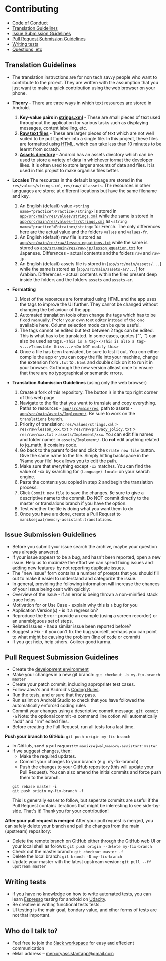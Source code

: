 # Contributing
* [Code of Conduct](https://github.com/maniksejwal/Memory-Assistant/blob/master/CODE_OF_CONDUCT.md)
* [Translation Guidelines](#translation-guidelines)
* [Issue Submission Guidelines](#issue-submission-guidelines)
* [Pull Request Submission Guidelines](#pull-request-submission-guidelines)
* [Writing tests](#writing-tests)
* [Questions, etc](#who-do-i-talk-to)

## Translation Guidelines
* The translation instructions are for non tech savvy people who want to contribute to the project. They are written with the assumption that you just want to make a quick contribution using the web browser on your phone.
* **Theory** - There are three ways in which text resources are stored in Android.
  1. **Key-value pairs in [strings.xml](https://github.com/maniksejwal/Memory-Assistant/blob/master/app/src/main/res/values/strings.xml)** - These are small pieces of text used throughout the application for various tasks such as displaying messages, content labelling, etc.
  2. **[Raw text files](https://github.com/maniksejwal/Memory-Assistant/tree/master/app/src/main/res/raw)** - These are larger pieces of text which are not well suited to be put together into a single file. In this project, these files are formatted using [HTML](https://htmlcheatsheet.com/), which can take less than 10 minutes to be learnt from scratch.
  3. **[Assets directory](https://github.com/maniksejwal/Memory-Assistant/tree/master/app/src/main/assets/Implement)** - Android has an assets directory which can be used to store a variety of data in whichever format the developer likes. It is often used to store larger amounts of data and files. It is used in this project to make organise files better.

* **Locales**
The resources in the default language are stored in the `res/values/strings.xml`, `res/raw/` or `assets`. 
The resources in other languages are stored at different locations but have the same filename and key. 
  1. An English (default) value `<string name="practice">Practice</string>` is stored in [`app/src/main/res/values/strings.xml`](translations/app/src/main/res/values/strings.xml) while the same is stored in [`app/src/main/res/values-fr/strings.xml`](translations/app/src/main/res/values-fr/strings.xml) as `<string name="practice">Entraine</string>` for French. The only differences here are the actual value and the folders `values` and `values-fr`.
  2. An English (default) raw file is stored as [`app/src/main/res/raw/lesson_equations.txt`](translations/app/src/main/res/raw/lesson_pao.txt) while the same is stored as [`app/src/main/res/raw-jp/lesson_equation.txt`](translations/app/src/main/res/raw-jp/lesson_pao.txt) for Japanese. Differences - actual contents and the folders `raw` and `raw-jp`.
  3. An English (default) assets file is stored in [`app/src/main/assets/...`] while the same is stored as [`app/src/main/assets-ar/...`] for Arabian. Differences - actual contents within the files present deep inside the folders and the folders `assets` and `assets-ar`.
  
* **Formatting**
  1. Most of the resources are formatted using HTML and the app uses the tags to improve the UI further. They cannot be changed without changing the behaviour of the app.
  2. Automated translation tools often change the tags which has to be fixed manually. Prefer your own text editer instead of the one available here. Column selection mode can be quite useful.
  3. The tags cannot be edited but text between 2 tags can be edited. This is what has to be translated. In some cases, quotes ("", '') can also be used as tags. `<This is a tag>` `</This is also a tag>` `<...>Translate this<...>` `<Do NOT modify this>`
  4. Once a file has been translated, be sure to test it out. You con either compile the app or you can copy the file into your machine, change the extension from `.txt` to `.html` and double click on it to run it in your browser. Go through the new version atleast once to ensure that there are no typographical or semantic errors.
  
* **Translation Submission Guidelines** (using only the web browser)
  1. Create a fork of this repository. The button is in the top right corner of this web page.
  2. Navigate to the file that you want to translate and copy everything. Paths to resources - [`app/src/main/res`](translations/app/src/main/assets/Implement/), path to assets - [`app/src/main/assets/Implement/`](translations/app/src/main/assets/Implement/). Be sure to work on the `translations` branch.
  3. Priority of translation: `res/values/strings.xml` > `res/raw/lesson_xxx.txt` > `res/raw/privacy_policy.txt` > `res/raw/xxx.txt` > `assets/Implement/xxx`. You can edit file names and folder names in `assets/Implement/`. Do **not** edit anything related to jq_math, it contains code.
  4. Go back to the parent folder and click the `Create new file` button. Give the same name to the file. Simply hitting backspace in the 'Name your file' box allows you to edit the path.
  5. Make sure that everything except `-xx` matches. You can find the value of -xx by searching for `(Language) locale` on your search engine.
  6. Paste the contents you copied in step 2 and begin the translation process.
  7. Click `Commit new file` to save the changes. Be sure to give a descriptive name to the commit. Do NOT commit directly to the master or translations branch if you have the option.
  8. Test whether the file is doing what you want them to do
  9. Once you have are done, create a Pull Request to `maniksejwal/memory-assistant:translations`.

## Issue Submission Guidelines
* Before you submit your issue search the archive, maybe your question was already answered. 
* If your issue appears to be a bug, and hasn't been reported, open a new issue. Help us to maximize the effort we can spend fixing issues and adding new features, by not reporting duplicate issues. 
* The "new issue" form contains a number of prompts that you should fill out to make it easier to understand and categorize the issue. 
* In general, providing the following information will increase the chances of your issue being dealt with quickly: 
* Overview of the Issue - if an error is being thrown a non-minified stack trace helps 
* Motivation for or Use Case - explain why this is a bug for you 
* Application Version(s) - is it a regression? 
* Reproduce the Error - provide an example (using a screen recorder) or an unambiguous set of steps. 
* Related Issues - has a similar issue been reported before? 
* Suggest a Fix - if you can't fix the bug yourself, perhaps you can point to what might be causing the problem (line of code or commit) 
* If you get help, help others. Collect good karma. 

## Pull Request Submission Guidelines
* Create the [development environment](README.md)
* Make your changes in a new git branch:
  `git checkout -b my-fix-branch master`
* Create your patch commit, including appropriate test cases.
* Follow Java's and Android's [Coding Rules](https://source.android.com/setup/contribute/code-style).
* Run the tests, and ensure that they pass. 
* Run eslint on Android Studio to check that you have followed the automatically enforced coding rules
* Commit your changes using a descriptive commit message. `git commit -a` 
Note: the optional commit -a command line option will automatically "add" and "rm" edited files.
* Before creating the Pull Request, run all tests for a last time.

**Push your branch to GitHub:**
`git push origin my-fix-branch`
* In GitHub, send a pull request to `maniksejwal/memory-assistant:master`.
* If we suggest changes, then:
  * Make the required updates.
  * Commit your changes to your branch (e.g. my-fix-branch).
  * Push the changes to your GitHub repository (this will update your Pull Request).
  You can also amend the initial commits and force push them to the branch.
  ```
  git rebase master -i
  git push origin my-fix-branch -f
  ```
  This is generally easier to follow, but seperate commits are useful if the Pull Request contains iterations that might be interesting to see side-by-side.
That's it! Thank you for your contribution!

**After your pull request is merged**
After your pull request is merged, you can safely delete your branch and pull the changes from the main (upstream) repository:
* Delete the remote branch on GitHub either through the GitHub web UI or your local shell as follows:
`git push origin --delete my-fix-branch`
* Check out the master branch:
`git checkout master -f`
* Delete the local branch:
`git branch -D my-fix-branch`
* Update your master with the latest upstream version:
`git pull --ff upstream master`

## Writing tests
* If you have no knowledge on how to write automated tests, you can learn [Espresso](https://developer.android.com/training/testing/espresso/) testing for android on [Udacity](https://eu.udacity.com/course/advanced-android-app-development--ud855).
* Be creative in writing functional tests tests.
* UI testing is the main goal, bondary value, and other forms of tests are not that important.

## Who do I talk to?
* Feel free to join the [Slack workspace](https://join.slack.com/t/memory-athlete-skynet/shared_invite/enQtNDU4Njk5MTQ4NzEwLTQ4YWRhMTRkMmY0ZjllMWJmOTJkYmI3MjY3M2Q1Y2M4MGNkNmU3OGM0ZWE0MTRiZWRlZGRlN2I0NDcxMGRmN2U) for easy and effecient communication
* eMail address – memoryassistantapp@gmail.com
